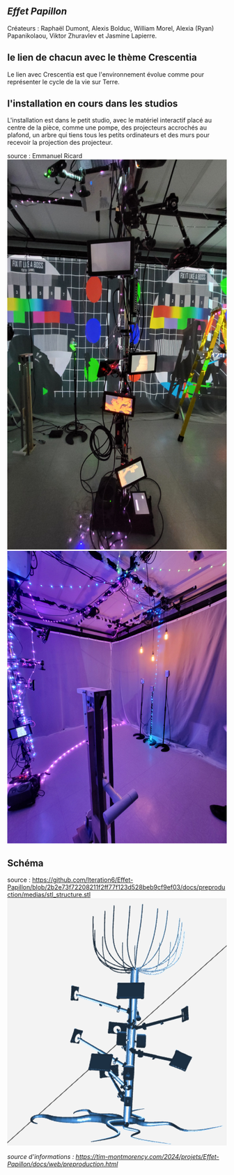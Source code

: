 ## *Effet Papillon*
Créateurs : Raphaël Dumont, Alexis Bolduc, William Morel, Alexia (Ryan) Papanikolaou, Viktor Zhuravlev et Jasmine Lapierre.
## le lien de chacun avec le thème Crescentia
Le lien avec Crescentia est que l'environnement évolue comme pour représenter le cycle de la vie sur Terre.
## l'installation en cours dans les studios
L'installation est dans le petit studio, avec le matériel interactif placé au centre de la pièce, comme une pompe, des projecteurs accrochés au plafond, un arbre qui tiens tous les petits ordinateurs et des murs pour recevoir la projection des projecteur.

source : Emmanuel Ricard
![arbre](media/effet_papillon_arbre.jpg)
![arbre](media/effet_papillon_lumiere.jpg)

## Schéma
source : https://github.com/Iteration6/Effet-Papillon/blob/2b2e73f72208211f2ff77f123d528beb9cf9ef03/docs/preproduction/medias/stl_structure.stl
![schéma](media/structure_effet_papillon.png)   


*source d'informations : https://tim-montmorency.com/2024/projets/Effet-Papillon/docs/web/preproduction.html*
